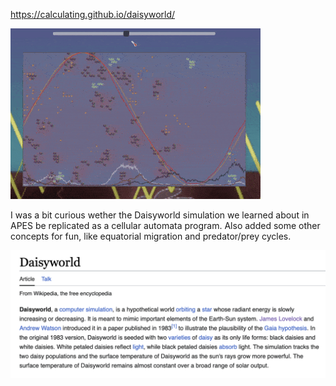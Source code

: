https://calculating.github.io/daisyworld/

![demo of the website](clip.gif)

I was a bit curious wether the Daisyworld simulation we learned about in APES be replicated as a cellular automata program. Also added some other concepts for fun, like equatorial migration and predator/prey cycles.

![wikipedia snippet about the Daisyworld simulation](wikipedia.png)
